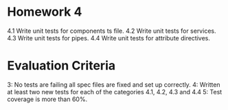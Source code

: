# Homework 4
4.1 Write unit tests for components ts file.
4.2 Write unit tests for services.
4.3 Write unit tests for pipes.
4.4 Write unit tests for attribute directives.

# Evaluation Criteria
3: No tests are failing all spec files are fixed and set up correctly.
4: Written at least two new tests for each of the categories 4.1, 4.2, 4.3 and 4.4
5: Test coverage is more than 60%.
